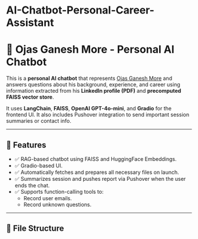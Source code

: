 # AI-Chatbot-Personal-Career-Assistant

# 👤 Ojas Ganesh More - Personal AI Chatbot

This is a **personal AI chatbot** that represents [Ojas Ganesh More](https://www.linkedin.com/in/ojasganeshmore) and answers questions about his background, experience, and career using information extracted from his **LinkedIn profile (PDF)** and **precomputed FAISS vector store**.

It uses **LangChain**, **FAISS**, **OpenAI GPT-4o-mini**, and **Gradio** for the frontend UI. It also includes Pushover integration to send important session summaries or contact info.

---

## 🔧 Features

- ✅ RAG-based chatbot using FAISS and HuggingFace Embeddings.
- ✅ Gradio-based UI.
- ✅ Automatically fetches and prepares all necessary files on launch.
- ✅ Summarizes session and pushes report via Pushover when the user ends the chat.
- ✅ Supports function-calling tools to:
  - Record user emails.
  - Record unknown questions.

---

## 📁 File Structure

